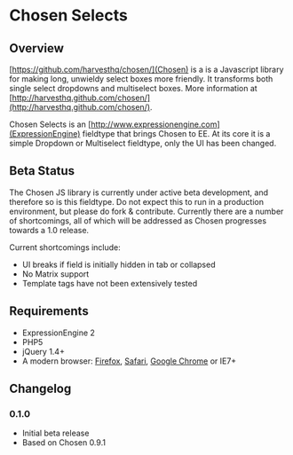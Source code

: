 Chosen Selects
=======================================

Overview
--------

[https://github.com/harvesthq/chosen/](Chosen) is a is a Javascript library for making long, unwieldy select boxes more friendly. It transforms both single select dropdowns and multiselect boxes. More information at [http://harvesthq.github.com/chosen/](http://harvesthq.github.com/chosen/).

Chosen Selects is an [http://www.expressionengine.com](ExpressionEngine) fieldtype that brings Chosen to EE. At its core it is a simple Dropdown or Multiselect fieldtype, only the UI has been changed.


## Beta Status

The Chosen JS library is currently under active beta development, and therefore so is this fieldtype. Do not expect this to run in a production environment, but please do fork & contribute.
Currently there are a number of shortcomings, all of which will be addressed as Chosen progresses towards a 1.0 release.

Current shortcomings include:

* UI breaks if field is initially hidden in tab or collapsed
* No Matrix support
* Template tags have not been extensively tested


## Requirements

* ExpressionEngine 2
* PHP5
* jQuery 1.4+
* A modern browser: [Firefox](http://getfirefox.com), [Safari](http://www.apple.com/safari/download/), [Google Chrome](http://www.google.com/chrome) or IE7+


## Changelog

### 0.1.0

* Initial beta release
* Based on Chosen 0.9.1
